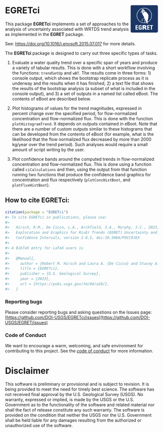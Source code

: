 # EGRETci <img src="man/figures/egret-02.png" alt="EGRET" style="width:90px;height:auto;" align="right" class="logo" />

This package **EGRETci** implements a set of approaches to the analysis
of uncertainty associated with WRTDS trend analysis as implemented in
the **EGRET** package.

See: <https://doi.org/10.1016/j.envsoft.2015.07.017> for more details.

The **EGRETci** package is designed to carry out three specific types of
tasks.

1.  Evaluate a water quality trend over a specific span of years and
    produce a variety of tabular results. This is done with a short
    workflow involving the functions: `trendSetUp` and `wBT`. The
    results come in three forms: 1) console output, which shows the
    bootstrap replicate process as it is underway and the results when
    it has finished, 2) a text file that shows the results of the
    bootstrap analysis (a subset of what is included in the console
    output), and 3) a set of outputs in a named list called eBoot. The
    contents of eBoot are described below.

2.  Plot histograms of values for the trend magnitudes, expressed in
    percent change over the specified period, for flow-normalized
    concentration and flow-normalized flux. This is done with the
    function `plotHistogramTrend`. It depends on outputs contained in
    eBoot. Note that there are a number of custom outputs similar to
    these histograms that can be developed from the contents of eBoot
    (for example, what is the likelihood that the flow normalized flux
    decreased by more than 2000 kg/year over the trend period). Such
    analyses would require a small amount of script writing by the user.

3.  Plot confidence bands around the computed trends in flow-normalized
    concentration and flow-normalized flux. This is done using a
    function called `ciCalculations` and then, using the output from
    that function running two functions that produce the confidence band
    graphics for concentration and flux respectively
    (`plotConcHistBoot`, and `plotFluxHistBoot`).

## How to cite EGRETci:

``` r
citation(package = "EGRETci")
#> To cite EGRETci in publications, please use:
#> 
#>   Hirsch, R.M., De Cicco, L.A., Archfield, S.A., Murphy, J.C., 2023,
#>   Exploration and Graphics for RivEr Trends (EGRET) Uncertainty and
#>   Confidence Intervals, version 2.0.5, doi:10.5066/P9CC9JEX
#> 
#> A BibTeX entry for LaTeX users is
#> 
#>   @Manual{,
#>     author = {Robert M. Hirsch and Laura A. {De Cicco} and Stacey A. Archfield and Jennifer C. Murphy},
#>     title = {EGRETci},
#>     publisher = {U.S. Geological Survey},
#>     year = {2023},
#>     url = {https://pubs.usgs.gov/tm/04/a10/},
#>   }
```

### Reporting bugs

Please consider reporting bugs and asking questions on the Issues page:
[https://github.com/DOI-USGS/EGRETci/issues](https://github.com/DOI-USGS/EGRET/issues)

### Code of Conduct

We want to encourage a warm, welcoming, and safe environment for
contributing to this project. See the [code of
conduct](https://github.com/DOI-USGS/EGRETci/blob/main/CONDUCT.md) for
more information.

# Disclaimer

This software is preliminary or provisional and is subject to revision.
It is being provided to meet the need for timely best science. The
software has not received final approval by the U.S. Geological Survey
(USGS). No warranty, expressed or implied, is made by the USGS or the
U.S. Government as to the functionality of the software and related
material nor shall the fact of release constitute any such warranty. The
software is provided on the condition that neither the USGS nor the U.S.
Government shall be held liable for any damages resulting from the
authorized or unauthorized use of the software.
